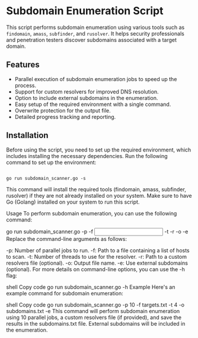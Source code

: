 # Subdomain Enumeration Script

This script performs subdomain enumeration using various tools such as `findomain`, `amass`, `subfinder`, and `rusolver`. It helps security professionals and penetration testers discover subdomains associated with a target domain.

## Features

- Parallel execution of subdomain enumeration jobs to speed up the process.
- Support for custom resolvers for improved DNS resolution.
- Option to include external subdomains in the enumeration.
- Easy setup of the required environment with a single command.
- Overwrite protection for the output file.
- Detailed progress tracking and reporting.

## Installation

Before using the script, you need to set up the required environment, which includes installing the necessary dependencies. Run the following command to set up the environment:

```shell

go run subdomain_scanner.go -s
```
This command will install the required tools (findomain, amass, subfinder, rusolver) if they are not already installed on your system. Make sure to have Go (Golang) installed on your system to run this script.

Usage
To perform subdomain enumeration, you can use the following command:

go run subdomain_scanner.go -p <number of jobs> -f <input file> -t <number of threads> -r <custom resolvers file> -o <output file> -e
Replace the command-line arguments as follows:

-p: Number of parallel jobs to run.
-f: Path to a file containing a list of hosts to scan.
-t: Number of threads to use for the resolver.
-r: Path to a custom resolvers file (optional).
-o: Output file name.
-e: Use external subdomains (optional).
For more details on command-line options, you can use the -h flag:

shell
Copy code
go run subdomain_scanner.go -h
Example
Here's an example command for subdomain enumeration:

shell
Copy code
go run subdomain_scanner.go -p 10 -f targets.txt -t 4 -o subdomains.txt -e
This command will perform subdomain enumeration using 10 parallel jobs, a custom resolvers file (if provided), and save the results in the subdomains.txt file. External subdomains will be included in the enumeration.

